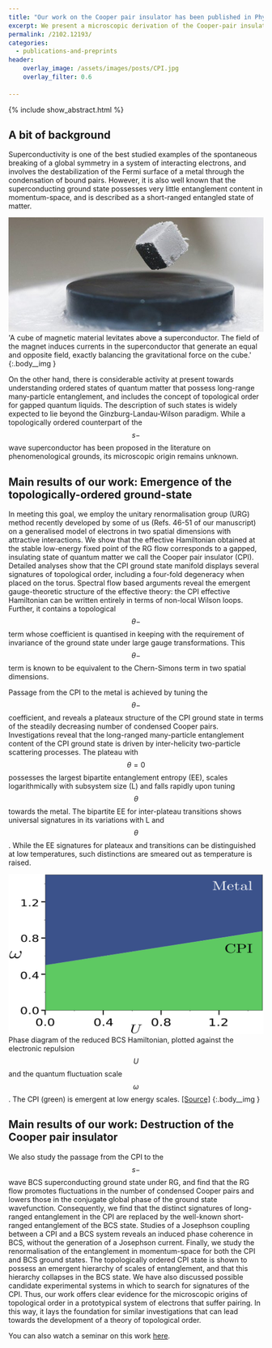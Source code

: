 ```yaml
---
title: "Our work on the Cooper pair insulator has been published in Phys. Rev. B"
excerpt: We present a microscopic derivation of the Cooper-pair insulator (CPI), a topologically ordered counterpart of the \(s-\)wave superconductor.
permalink: /2102.12193/
categories:
  - publications-and-preprints
header:
    overlay_image: /assets/images/posts/CPI.jpg
    overlay_filter: 0.6

---
```


{% include show_abstract.html %}

## A bit of background

 Superconductivity is one of the best studied examples of the spontaneous breaking of a global symmetry in a system of interacting electrons, and involves the destabilization of the Fermi surface of a metal through the condensation of bound pairs. However, it is also well known that the superconducting ground state possesses very little entanglement content in momentum-space, and is described as a short-ranged entangled state of matter. 

![](/assets/images/cpi/superconductivity.jpg)
'A cube of magnetic material levitates above a superconductor. The field of the magnet induces currents in the superconductor that generate an equal and opposite field, exactly balancing the gravitational force on the cube.'
{:.body__img }

 On the other hand, there is considerable activity at present towards understanding ordered states of quantum matter that possess long-range many-particle entanglement, and includes the concept of topological order for gapped quantum liquids. The description of such states is widely expected to lie beyond the Ginzburg-Landau-Wilson paradigm. While a topologically ordered counterpart of the $$s-$$wave superconductor has been proposed in the literature on phenomenological grounds, its microscopic origin remains unknown. 

## Main results of our work: Emergence of the topologically-ordered ground-state

In meeting this goal, we employ the unitary renormalisation group (URG) method recently developed by some of us (Refs. 46-51 of our manuscript) on a generalised model of electrons in two spatial dimensions with attractive interactions. We show that the effective Hamiltonian obtained at the stable low-energy fixed point of the RG flow corresponds to a gapped, insulating state of quantum matter we call the Cooper pair insulator (CPI). Detailed analyses show that the CPI ground state manifold displays several signatures of topological order, including a four-fold degeneracy when placed on the torus. Spectral flow based arguments reveal the emergent gauge-theoretic structure of the effective theory: the CPI effective Hamiltonian can be written entirely in terms of non-local Wilson loops. Further, it contains a topological $$\theta-$$term whose coefficient is quantised in keeping with the requirement of invariance of the ground state under large gauge transformations. This $$\theta-$$term is known to be equivalent to the Chern-Simons term in two spatial dimensions.

Passage from the CPI to the metal is achieved by tuning the $$\theta-$$coefficient, and reveals a plateaux structure of the CPI ground state in terms of the steadily decreasing number of condensed Cooper pairs. Investigations reveal that the long-ranged many-particle entanglement content of the CPI ground state is driven by inter-helicity two-particle scattering processes. The plateau with $$\theta=0$$ possesses the largest bipartite entanglement entropy (EE), scales logarithmically with subsystem size (L) and falls rapidly upon tuning $$\theta$$ towards the metal. The bipartite EE for inter-plateau transitions shows universal signatures in its variations with L and $$\theta$$. While the EE signatures for plateaux and transitions can be distinguished at low temperatures, such distinctions are smeared out as temperature is raised.

![](/assets/images/cpi/cpi_phases.png)
Phase diagram of the reduced BCS Hamiltonian, plotted against the electronic repulsion $$U$$ and the quantum fluctuation scale $$\omega$$. The CPI (green) is emergent at low energy scales. [[Source]](https://journals.aps.org/prb/abstract/10.1103/PhysRevB.104.144514)
{:.body__img }

## Main results of our work: Destruction of the Cooper pair insulator

We also study the passage from the CPI to the $$s-$$wave BCS superconducting ground state under RG, and find that the RG flow promotes fluctuations in the number of condensed Cooper pairs and lowers those in the conjugate global phase of the ground state wavefunction. Consequently, we find that the distinct signatures of long-ranged entanglement in the CPI are replaced by the well-known short-ranged entanglement of the BCS state. Studies of a Josephson coupling between a CPI and a BCS system reveals an induced phase coherence in BCS, without the generation of a Josephson current. Finally, we study the renormalisation of the entanglement in momentum-space for both the CPI and BCS ground states. The topologically ordered CPI state is shown to possess an emergent hierarchy of scales of entanglement, and that this hierarchy collapses in the BCS state. We have also discussed possible candidate experimental systems in which to search for signatures of the CPI. Thus, our work offers clear evidence for the microscopic origins of topological order in a prototypical system of electrons that suffer pairing. In this way, it lays the foundation for similar investigations that can lead towards the development of a theory of topological order.

You can also watch a seminar on this work [here](https://drive.google.com/file/d/1Drh-N5Z5QUURXYC_okh6ZRLtNvAXXz3n/view).
